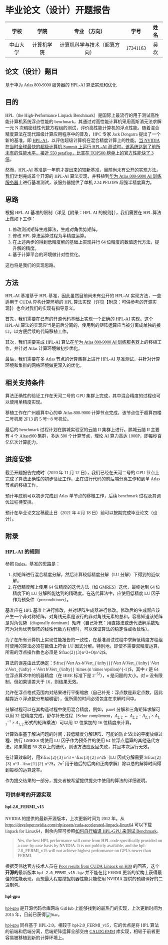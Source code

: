 # 毕业论文（设计）开题报告

<style>html body{ font-family: "华文中宋"; }</style>

|   学校   |    学院    |        专业 （方向）         |   学号   | 姓名 |
| :------: | :--------: | :--------------------------: | :------: | :--: |
| 中山大学 | 计算机学院 | 计算机科学与技术（超算方向） | 17341163 | 吴坎 |

## 论文（设计）题目

基于华为 Atlas 800-9000 服务器的 HPL-AI 算法实现和优化

## 目的

HPL（the High-Performance Linpack Benchmark）是国际上最流行的用于测试高性能计算机系统浮点性能的 benchmark，其通过对高性能计算机采用高斯消元法求解一元 N 次稠密线性代数方程组的测试，评价高性能计算机的浮点性能。随着混合精度算法在现代超级计算应用程序中的普及，HPC 专家 Jack Dongarra 提出了一个新的基准，即 [HPL-AI](https://icl.bitbucket.io/hpl-ai/)，以评估超级计算机在混合精度计算上的性能。[当 NVIDIA 在当时全球最快的超级计算机 Summit 上运行 HPL-AI 测试时，该系统达到了前所未有的性能水平，接近 550 petaflop，比其在 TOP500 榜单上的官方性能快了 3 倍](https://blogs.nvidia.com/blog/2019/06/17/hpc-ai-performance-record-summit/)。

然而，HPL-AI 基准是一年前才提出来的较新基准，目前尚未有公开的实现方法。我们计划完成首个开源的 HPL-AI 算法实现，并移植到[华为 Atlas 800-9000 AI 训练服务器](https://e.huawei.com/cn/products/cloud-computing-dc/atlas/atlas-800-training-9000)上进行基准测试，该服务器提供了单机 2.24 PFLOPS 超强半精度算力。

## 思路

根据 HPL-AI 基准的限制（详见【附录：HPL-AI 的规则】），我们需要在 HPL 算法上做如下工作：

1. 修改测试矩阵生成算法，生成对角优势矩阵。
2. 修改 HPL 算法运算过程为半精度运算。
3. 在上述两步的得到低精度解的基础上实现并行 64 位精度的数值迭代方法，提升解的精度。
4. 基于计算平台的环境做针对性优化。

这也将是我们的实现思路。

## 方法

HPL-AI 基准基于 HPL 基准，因此虽然目前尚未有公开的 HPL-AI 实现方法，一些适用于 CUDA 异构计算环境的 HPL 算法实现（详见【附录：可供参考的开源实现】）也会对我们的实现有指导意义。

首先，我们需要在已有的开源代码基础上实现一个正确的 HPL-AI 实现。这个 HPL-AI 算法的实现应当是前后分离的，使用到的矩阵运算应当被分离成单独的接口，以方便后续的代码移植工作。

其次，我们需要完成 HPL-AI 算法在[华为 Atlas 800-9000 AI 训练服务器](https://e.huawei.com/cn/products/cloud-computing-dc/atlas/atlas-800-training-9000)上的移植工作，并针对 Atlas 计算环境做初步优化。

最后，我们需要在多 Atlas 节点的计算集群上进行 HPL-AI 基准测试，并针对计算环境和集群的网络环境做更深入的优化。

## 相关支持条件

算法正确性的验证工作在天河二号的 GPU 集群上完成，其中混合精度的过程也可以使用单精度实现。

移植工作在广州超算中心的单 Atlas 800-9000 计算节点完成，该节点位于超算四楼二号机房 2F13 的 5 号\~ 8 号机位。

最后的 benchmark 过程计划在鹏城实验室的云脑 II 集群上进行。鹏城云脑 II 主要有 4 个 Altast900 集群，多达 500 个计算节点，理论 AI 算力高达 1000P，即每秒百亿亿次计算能力。

## 进度安排

截至开题报告完成时（2020 年 11 月 12 日），我们已经在天河二号的 GPU 节点上完成了算法正确性的初步验证工作，正在进行代码的前后端分离工作和到单 Atlas 节点的移植工作。

预计年底前可以初步完成到 Atlas 单节点的移植工作，后续 benchmark 过程及其调优过程待安排。

预计在毕业论文定稿截止日（2021 年 4 月 18 日）前可以按期完成毕业论文（设计）。

## 附录

### HPL-AI 的规则

参照 [Rules](https://icl.bitbucket.io/hpl-ai/rules/)。基准的思路是：

1. 对矩阵进行混合精度分解，然后计算较低精度分解（LU 分解）下得到的近似解。
2. 在低精度解上使用 64 位精度的迭代方法（如 GMRES）迭代，最终达到 64 位精度下的 LU 分解所能达到的精确度。在迭代算法中，应使用低精度 LU 因子作为预条件（preconditioner）。

基准应在 HPL 基准上进行修改，并对矩阵生成器进行修改。修改后的生成器应该产生一个非对称矩阵，对角线元素是该行的非对角线元素的总和。容易知道该矩阵是对角优势（diagonally dominant）矩阵（自己补充：用直接法或迭代法解系数矩阵为对角优势矩阵的线性代数方程组时，可以保证算法的稳定性或收敛性）。

为了在所有计算机上实现性能报告的一致性，在基准测试过程中求解低精度方程组时使用的算法必须在数值上符合 LU 因式分解。特别地，即使不需要双精度运算，所需的浮点操作数也必须是 $\frac{2}{3}n^3+O(n^2)$。

算法的误差由此式确定：$\frac{\Vert Ax-b\Vert_{\infty}}{\Vert A\Vert_{\infty} \Vert x\Vert_{\infty} + \Vert b\Vert_{\infty}} \times (n \times \epsilon)^{-1}$，其中 $\epsilon$ 是 64 位浮点算术中的机器精度（在 IEEE 标准下是 $2^{−53}$），$n$ 是问题的大小。对 $n$ 没有限制，但如果误差大于 $16$，则结果无效。

允许在浮点格式范围内对结果进行平衡缩放（自己补充：浮点数是非定点数，因此越靠近 0 浮点数分布越稠密），但所需的时间必须包含在求解时间中。

分解过程可以在其构造过程中使用混合精度，例如，panel 分解和三角矩阵求解可以用 32 位精度完成，舒尔补充过程（Schur complement，$A_{2,2} \leftarrow A_{2,2} - A_{2,1} \times A_{1,1}^{-1} \times A_{1,2}$ 形式的矩阵乘法）可以用 32 位累加的 16 位精度来计算。

计算效率基于解决问题的时间：较低精度分解矩阵、可能的防止溢出的平衡放缩过程、执行 GMRES 或使用 LU 因子作为预条件的使用 64 位浮点运算的其他迭代方法。如果需要 50 次以上的迭代，则该方法应返回失败，并且本次运行无效。

在计算效率时，用$\frac{2}{3} n^3 + \frac{3}{2} n^2$（LU 因式分解需要 $\frac{2}{3} n^3 - \frac{1}{2} n^2$，$2n^2$ 用于随后的后向和正向求解）除以总的解算时间得到每秒的运算速率。

作为提交结果的一部分，提交者被希望提供提交中使用的算法的详细说明。

### 可供参考的开源实现

#### hpl-2.0_FERMI_v15

NVIDIA 的提供的最新开源版本，上次更新时间为 2012 年。从 <https://developer.nvidia.com/rdp/assets/cuda-accelerated-linpack-linux64> 可以下载 linpack for Linux64，剩余内容可参照[如何自行编译 HPL-GPU 来测试 Benchmark](https://blog.csdn.net/m0_37929348/article/details/105155627)。

> Yes, the best HPL performance will come from HPL code specifically provided on a case-by-case basis by NVIDIA. It is not publicly available, and the hpl-2.0_FERMI_v15 will not achieve highest performance on GPUs newer than FERMI.

根据英伟达官方技术人员在 [Poor results from CUDA Linpack on K80](https://forums.developer.nvidia.com/t/poor-results-from-cuda-linpack-on-k80/47602) 的回答，这个**开源的**最新版本 `hpl-2.0_FERMI_v15.tgz` 并不能在比 FERMI 更新的架构上获得最佳的性能表现，而想最大程度挖掘机器性能只能使用 NVIDIA 提供的预编译好的二进制包。

#### hpl-gpu

[hpl-gpu](https://github.com/davidrohr/hpl-gpu) 是开源代码仓库网站 GitHub 上能够找到的最热门的实现，上次更新时间为 2015 年，目前已获得![Star](https://img.shields.io/github/stars/davidrohr/hpl-gpu.svg)。

[hpl-gpu](https://github.com/davidrohr/hpl-gpu) 同样基于 HPL-2.0。相较于 hpl-2.0_FERMI_v15，它的优点是将 HPL 算法的前端和后端分离，后端矩阵运算全部交由 [CALDGEMM](https://github.com/davidrohr/caldgemm) 库实现，相较于前者更容易被移植到新的计算环境上。
